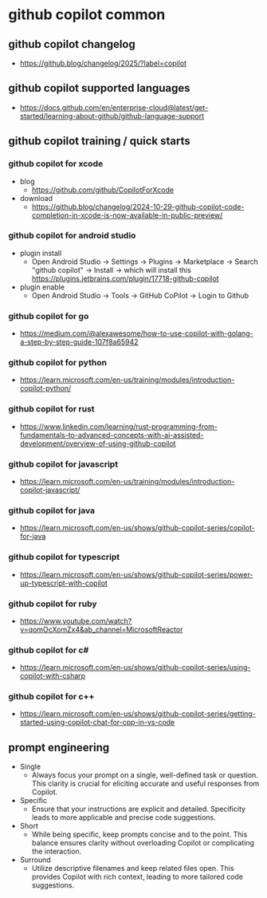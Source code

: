 # github copilot common

## github copilot changelog

- https://github.blog/changelog/2025/?label=copilot

## github copilot supported languages

- https://docs.github.com/en/enterprise-cloud@latest/get-started/learning-about-github/github-language-support

## github copilot training / quick starts

### github copilot for xcode

- blog
  - https://github.com/github/CopilotForXcode
- download
  - https://github.blog/changelog/2024-10-29-github-copilot-code-completion-in-xcode-is-now-available-in-public-preview/
 
### github copilot for android studio

- plugin install
  - Open Android Studio -> Settings -> Plugins -> Marketplace -> Search "github copilot" -> Install -> which will install this https://plugins.jetbrains.com/plugin/17718-github-copilot
- plugin enable
  - Open Android Studio -> Tools -> GitHub CoPilot -> Login to Github
 
### github copilot for go

- https://medium.com/@alexawesome/how-to-use-copilot-with-golang-a-step-by-step-guide-107f8a65942

### github copilot for python

- https://learn.microsoft.com/en-us/training/modules/introduction-copilot-python/

### github copilot for rust

- https://www.linkedin.com/learning/rust-programming-from-fundamentals-to-advanced-concepts-with-ai-assisted-development/overview-of-using-github-copilot

### github copilot for javascript
  
- https://learn.microsoft.com/en-us/training/modules/introduction-copilot-javascript/

### github copilot for java

- https://learn.microsoft.com/en-us/shows/github-copilot-series/copilot-for-java

### github copilot for typescript

- https://learn.microsoft.com/en-us/shows/github-copilot-series/power-up-typescript-with-copilot

### github copilot for ruby

- https://www.youtube.com/watch?v=qomOcXomZx4&ab_channel=MicrosoftReactor

### github copilot for c#
  
- https://learn.microsoft.com/en-us/shows/github-copilot-series/using-copilot-with-csharp

### github copilot for c++

- https://learn.microsoft.com/en-us/shows/github-copilot-series/getting-started-using-copilot-chat-for-cpp-in-vs-code

## prompt engineering

- Single
  - Always focus your prompt on a single, well-defined task or question. This clarity is crucial for eliciting accurate and useful responses from Copilot.
- Specific
  - Ensure that your instructions are explicit and detailed. Specificity leads to more applicable and precise code suggestions.
- Short
  - While being specific, keep prompts concise and to the point. This balance ensures clarity without overloading Copilot or complicating the interaction.
- Surround
  - Utilize descriptive filenames and keep related files open. This provides Copilot with rich context, leading to more tailored code suggestions.
